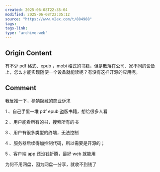```yaml
---
created: 2025-06-08T22:35:04
modified: 2025-06-08T22:35:12
source: "https://www.v2ex.com/t/884988"
tags:
tags-link:
type: "archive-web"
---
```


## Origin Content

有不少 pdf 格式、epub ，mobi 格式的书籍，但是散落在公司、家不同的设备上，怎么才能实现随便一个设备就能读呢？有没有这样开源的应用呢。

## Comment

我反推一下，猜猜隐藏的商业诉求

1 、自己手里一堆 pdf epub 盗版书籍，想给很多人看

2 、用户能看所有的书，搜索所有的书

3 、用户有很多类型的终端，无法控制

4 、服务器后续得加控制代码，所以需要是开源的；

5 、客户端 app 还没钱折腾，最好 web 就能用

为何不用网盘，因为网盘一分享，就收不到钱了
